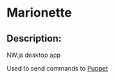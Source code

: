 # Marionette

## Description:

NW.js desktop app

Used to send commands to [Puppet](https://github.com/misotheism/Marionette)
